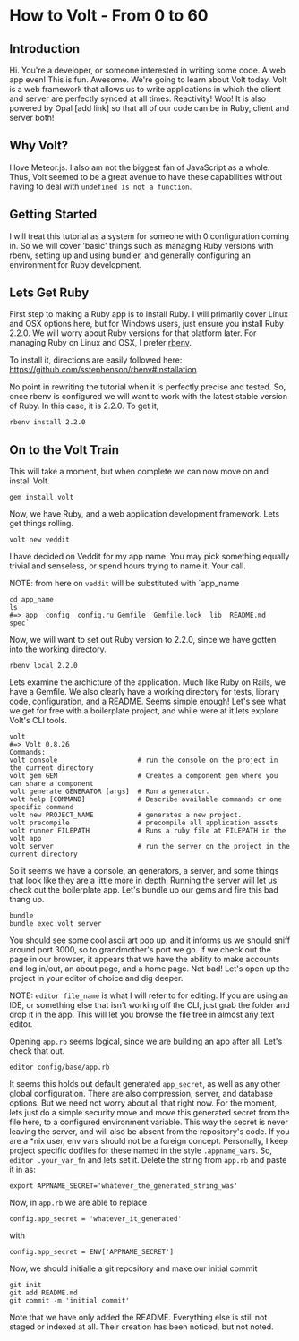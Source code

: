 # How to Volt - From 0 to 60

## Introduction
Hi. You're a developer, or someone interested in writing some code. A web app even! This is fun. Awesome.
We're going to learn about Volt today. Volt is a web framework that allows us to write applications in which
the client and server are perfectly synced at all times. Reactivity! Woo! It is also powered by Opal [add link]
so that all of our code can be in Ruby, client and server both!

## Why Volt?
I love Meteor.js. I also am not the biggest fan of JavaScript as a whole. Thus, Volt seemed to be a great avenue
to have these capabilities without having to deal with `undefined is not a function`.

## Getting Started
I will treat this tutorial as a system for someone with 0 configuration coming in. So we will cover 'basic' things
such as managing Ruby versions with rbenv, setting up and using bundler, and generally configuring an environment
for Ruby development.

## Lets Get Ruby
First step to making a Ruby app is to install Ruby. I will primarily cover Linux and OSX options here, but
for Windows users, just ensure you install Ruby 2.2.0. We will worry about Ruby versions for that platform
later. For managing Ruby on Linux and OSX, I prefer [rbenv](link).

To install it, directions are easily followed here:
https://github.com/sstephenson/rbenv#installation

No point in rewriting the tutorial when it is perfectly precise and tested. So, once rbenv is configured
we will want to work with the latest stable version of Ruby. In this case, it is 2.2.0. To get it,

`rbenv install 2.2.0`

## On to the Volt Train
This will take a moment, but when complete we can now move on and install Volt.

`gem install volt`

Now, we have Ruby, and a web application development framework. Lets get things rolling.

`volt new veddit`

I have decided on Veddit for my app name. You may pick something equally trivial and senseless,
or spend hours trying to name it. Your call.

NOTE: from here on `veddit` will be substituted with `app_name

```
cd app_name
ls
#=> app  config  config.ru Gemfile  Gemfile.lock  lib  README.md  spec`
```

Now, we will want to set out Ruby version to 2.2.0, since we have gotten into the working directory.

`rbenv local 2.2.0`

Lets examine the archicture of the application. Much like Ruby on Rails, we have a Gemfile.
We also clearly have a working directory for tests, library code, configuration, and
a README. Seems simple enough! Let's see what we get for free with a boilerplate project,
and while were at it lets explore Volt's CLI tools.

```
volt
#=> Volt 0.8.26
Commands:
volt console                    # run the console on the project in the current directory
volt gem GEM                    # Creates a component gem where you can share a component
volt generate GENERATOR [args]  # Run a generator.
volt help [COMMAND]             # Describe available commands or one specific command
volt new PROJECT_NAME           # generates a new project.
volt precompile                 # precompile all application assets
volt runner FILEPATH            # Runs a ruby file at FILEPATH in the volt app
volt server                     # run the server on the project in the current directory
```
So it seems we have a console, an generators, a server, and some things that look like they
are a little more in depth. Running the server will let us check out the boilerplate app.
Let's bundle up our gems and fire this bad thang up.

```
bundle
bundle exec volt server
```
You should see some cool ascii art pop up, and it informs us we should sniff around port 3000,
so to grandmother's port we go. If we check out the page in our browser, it appears that we have
the ability to make accounts and log in/out, an about page, and a home page. Not bad! Let's
open up the project in your editor of choice and dig deeper. 

NOTE: `editor file_name` is what I will refer to for editing. If you are using an IDE,
or something else that isn't working off the CLI, just grab the folder and drop it in the app.
This will let you browse the file tree in almost any text editor.

Opening `app.rb` seems logical, since we are building an app after all. Let's check that out.

`editor config/base/app.rb`

It seems this holds out default generated `app_secret`, as well as any other global configuration.
There are also compression, server, and database options. But we need not worry about all that
right now. For the moment, lets just do a simple security move and move this generated secret
from the file here, to a configured environment variable. This way the secret is never leaving
the server, and will also be absent from the repository's code. If you are a *nix user, env
vars should not be a foreign concept. Personally, I keep project specific dotfiles for these 
named in the style `.appname_vars`. So, `editor .your_var_fn` and lets set it. Delete the
string from `app.rb` and paste it in as:

`export APPNAME_SECRET='whatever_the_generated_string_was'`

Now, in `app.rb` we are able to replace 

`config.app_secret = 'whatever_it_generated'`

with

`config.app_secret = ENV['APPNAME_SECRET']`

Now, we should initialie a git repository and make our initial commit

```
git init
git add README.md
git commit -m 'initial commit'
```

Note that we have only added the README. Everything else is still not staged or indexed at
all. Their creation has been noticed, but not noted.
